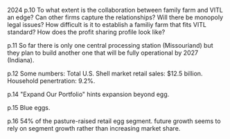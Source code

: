 2024
p.10 To what extent is the collaboration between family farm and VITL an edge? Can other firms capture the relationships? Will there be monopoly legal issues? How difficult is it to establish a familiy farm that fits VITL standard? How does the profit sharing profile look like? 

p.11 So far there is only one central processing station (Missouriand) but they plan to build another one that will be fully operational by 2027 (Indiana). 

p.12 Some numbers: Total U.S. Shell market retail sales: $12.5 billion. Household penertration: 9.2%. 

p.14 "Expand Our Portfolio" hints expansion beyond egg. 

p.15 Blue eggs.

p.16 54% of the pasture-raised retail egg segment. future growth seems to rely on segment growth rather than increasing market share. 

